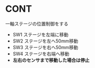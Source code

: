 # CONT
一軸ステージの位置制御をする
* SW1
  ステージを左端に移動
* SW2
  ステージを左へ50mm移動
* SW3
  ステージを右へ50mm移動
* SW4
  ステージを右端へ移動
* **左右のセンサまで移動した場合は停止**
